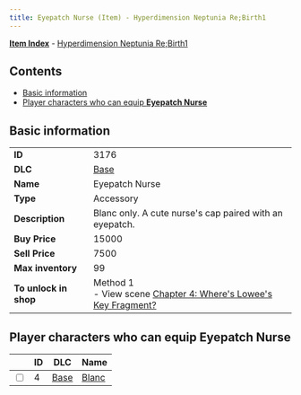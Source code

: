 ```yaml
---
title: Eyepatch Nurse (Item) - Hyperdimension Neptunia Re;Birth1
---
```


[**Item Index**](/neptunia/rb1/item/index.html) - [Hyperdimension Neptunia Re;Birth1](/neptunia/rb1)

## Contents

- [Basic information](#basic-information)
- [Player characters who can equip **Eyepatch Nurse**](#player-characters-who-can-equip-eyepatch-nurse)
## Basic information

|   |   |
| -- | -- |
| **ID** | 3176 |
| **DLC** | [Base](/neptunia/rb1/dlc/1-base.html) |
| **Name** | Eyepatch Nurse |
| **Type** | Accessory |
| **Description** | Blanc only. A cute nurse's cap paired with an eyepatch. |
| **Buy Price** | 15000 |
| **Sell Price** | 7500 |
| **Max inventory** | 99 |
| **To unlock in shop** | Method 1<br />- View scene [Chapter 4: Where's Lowee's Key Fragment?](/neptunia/rb1/scene/1-410-chapter-4-wheres-lowees-key-fragment.html) |


## Player characters who can equip **Eyepatch Nurse**

|    | ID | DLC | Name |
| -- | -- | --- | ---- |
| <input type="checkbox" id="rb1-player-1-4" class="trackbox" /> | 4 | [Base](/neptunia/rb1/dlc/1-base.html) | [Blanc](/neptunia/rb1/player/1-4-blanc.html) |
